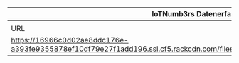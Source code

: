 |IoTNumb3rs Datenerfassung|||||||||||
| ---- | ---- | ---- | ---- | ---- | ---- | ---- | ---- | ---- | ---- | ---- |
||||||||||||
|URL|home_url|filename|device_class|device_count|market_class|market_volume|prognosis_year|publication_year|authorship_class|Dropbox folder|
|https://16966c0d02ae8ddc176e-a393fe9355878ef10df79e27f1add196.ssl.cf5.rackcdn.com/files/infographic/M2M_IoT_Infographic_V1c_oaa.jpg|https://solutionslab.vzw.com/infographic/infographic-the-internet-of-things-explained|file4_M2M_IoT_Infographic_V1c_oaa.jpg|device|20000000000|0|0|2020|2018|company|Pattoho/20181107-2100|
